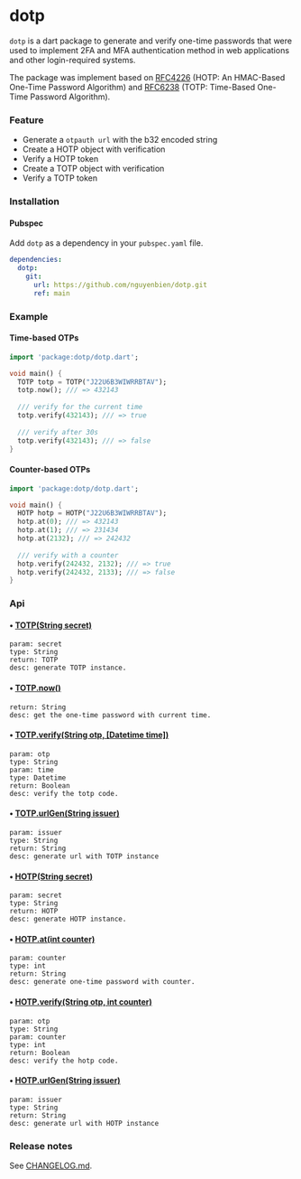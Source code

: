 # dotp

`dotp` is a dart package to generate and verify one-time passwords that were used to implement 2FA and MFA authentication method in web applications and other login-required systems.

The package was implement based on [RFC4226](https://tools.ietf.org/html/rfc4226) (HOTP: An HMAC-Based One-Time Password Algorithm) and [RFC6238](https://tools.ietf.org/html/rfc6238) (TOTP: Time-Based One-Time Password Algorithm).

### Feature

* Generate a `otpauth url` with the b32 encoded string
* Create a HOTP object with verification
* Verify a HOTP token
* Create a TOTP object with verification
* Verify a TOTP token

### Installation

#### Pubspec

Add `dotp` as a dependency in your `pubspec.yaml` file.

```yaml
dependencies:
  dotp:
    git:
      url: https://github.com/nguyenbien/dotp.git
      ref: main
```

### Example

#### Time-based OTPs

```dart
import 'package:dotp/dotp.dart';

void main() {
  TOTP totp = TOTP("J22U6B3WIWRRBTAV");
  totp.now(); /// => 432143
  
  /// verify for the current time
  totp.verify(432143); /// => true
  
  /// verify after 30s
  totp.verify(432143); /// => false
}
```

#### Counter-based OTPs

```dart
import 'package:dotp/dotp.dart';

void main() {
  HOTP hotp = HOTP("J22U6B3WIWRRBTAV");
  hotp.at(0); /// => 432143
  hotp.at(1); /// => 231434
  hotp.at(2132); /// => 242432
  
  /// verify with a counter
  hotp.verify(242432, 2132); /// => true
  hotp.verify(242432, 2133); /// => false
}
```

### Api

#### • [TOTP(String secret)](https://github.com/LanceGin/dotp/blob/master/lib/src/totp.dart#L23)

	param: secret
	type: String
	return: TOTP
	desc: generate TOTP instance.

#### • [TOTP.now()](https://github.com/LanceGin/dotp/blob/master/lib/src/totp.dart#L36)

	return: String
	desc: get the one-time password with current time.

#### • [TOTP.verify(String otp, [Datetime time])](https://github.com/LanceGin/dotp/blob/master/lib/src/totp.dart#L64)
	
	param: otp
	type: String
	param: time
	type: Datetime
	return: Boolean
	desc: verify the totp code.

#### • [TOTP.urlGen(String issuer)](https://github.com/LanceGin/dotp/blob/master/lib/src/totp.dart#L85)

	param: issuer
	type: String
	return: String
	desc: generate url with TOTP instance

#### • [HOTP(String secret)](https://github.com/LanceGin/dotp/blob/master/lib/src/hotp.dart#L10)

	param: secret
	type: String
	return: HOTP
	desc: generate HOTP instance.

#### • [HOTP.at(int counter)](https://github.com/LanceGin/dotp/blob/master/lib/src/hotp.dart#L25)

	param: counter
	type: int
	return: String
	desc: generate one-time password with counter.

#### • [HOTP.verify(String otp, int counter)](https://github.com/LanceGin/dotp/blob/master/lib/src/hotp.dart#L50)

	param: otp
	type: String
	param: counter
	type: int
	return: Boolean
	desc: verify the hotp code.

#### • [HOTP.urlGen(String issuer)](https://github.com/LanceGin/dotp/blob/master/lib/src/hotp.dart#L69)

	param: issuer
	type: String
	return: String
	desc: generate url with HOTP instance

### Release notes

See [CHANGELOG.md](./CHANGELOG.md).



